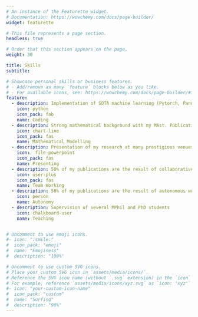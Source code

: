 ```yaml
---
# An instance of the Featurette widget.
# Documentation: https://wowchemy.com/docs/page-builder/
widget: featurette

# This file represents a page section.
headless: true

# Order that this section appears on the page.
weight: 30

title: Skills
subtitle:

# Showcase personal skills or business features.
# - Add/remove as many `feature` blocks below as you like.
# - For available icons, see: https://wowchemy.com/docs/page-builder/#icons
feature:
  - description: Implementation of SOTA machine learning (Pytorch, Pandas, Numpy, Scikit-Learn)
    icon: python
    icon_pack: fab
    name: Coding
  - description: Strong mathematical background with my MAst. Publication of several theorems
    icon: chart-line
    icon_pack: fas
    name: Mathematical Modelling
  - description: Presentation of my research at many prestigious venues (NeurIPS, ICML)
    icon:  file-powerpoint
    icon_pack: fas
    name: Presenting
  - description: 50% of my publications are the result of collaborative work
    icon: user-plus
    icon_pack: fas
    name: Team Working
  - description: 50% of my publications are the result of autonomous work
    icon: person
    name: Autonomy
  - description: Supervision of several MPhil and PhD students
    icon: chalkboard-user
    name: Teaching


# Uncomment to use emoji icons.
#- icon: ":smile:"
#  icon_pack: "emoji"
#  name: "Emojiness"
#  description: "100%"

# Uncomment to use custom SVG icons.
# Place your custom SVG icon in `assets/media/icons/`.
# Reference the SVG icon name (without `.svg` extension) in the `icon` field.
# For example, reference `assets/media/icons/xyz.svg` as `icon: 'xyz'`
#- icon: "your-custom-icon-name"
#  icon_pack: "custom"
#  name: "Surfing"
#  description: "90%"
---
```

